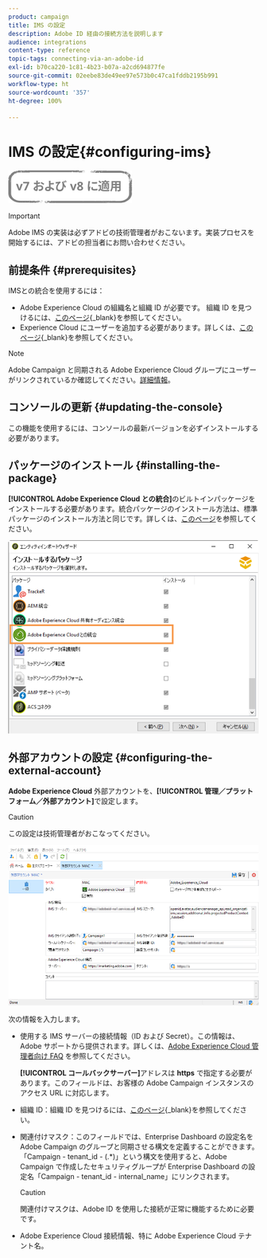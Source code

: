 ```yaml
---
product: campaign
title: IMS の設定
description: Adobe ID 経由の接続方法を説明します
audience: integrations
content-type: reference
topic-tags: connecting-via-an-adobe-id
exl-id: b70ca220-1c81-4b23-b07a-a2cd694877fe
source-git-commit: 02eebe83de49ee97e573b0c47ca1fddb2195b991
workflow-type: ht
source-wordcount: '357'
ht-degree: 100%

---
```


# IMS の設定{#configuring-ims}

![](../../assets/common.svg)

>[!IMPORTANT]
>
>Adobe IMS の実装は必ずアドビの技術管理者がおこないます。実装プロセスを開始するには、アドビの担当者にお問い合わせください。

## 前提条件 {#prerequisites}

IMSとの統合を使用するには：

* Adobe Experience Cloud の組織名と組織 ID が必要です。 組織 ID を見つけるには、[このページ](https://experienceleague.adobe.com/docs/core-services/interface/administration/organizations.html?lang=ja){_blank}を参照してください。
* Experience Cloud にユーザーを追加する必要があります。詳しくは、[このページ](https://experienceleague.adobe.com/docs/core-services/interface/administration/admin-getting-started.html?lang=ja){_blank}を参照してください。

>[!NOTE]
>
>Adobe Campaign と同期される Adobe Experience Cloud グループにユーザーがリンクされているか確認してください。[詳細情報](#configuring-the-external-account)。

## コンソールの更新 {#updating-the-console}

この機能を使用するには、コンソールの最新バージョンを必ずインストールする必要があります。

## パッケージのインストール {#installing-the-package}

**[!UICONTROL Adobe Experience Cloud との統合]**&#x200B;のビルトインパッケージをインストールする必要があります。統合パッケージのインストール方法は、標準パッケージのインストール方法と同じです。詳しくは、[このページ](../../installation/using/installing-campaign-standard-packages.md)を参照してください。

![](assets/ims_6.png)

## 外部アカウントの設定 {#configuring-the-external-account}

**Adobe Experience Cloud** 外部アカウントを、**[!UICONTROL 管理／プラットフォーム／外部アカウント]**&#x200B;で設定します。

>[!CAUTION]
>
>この設定は技術管理者がおこなってください。

![](assets/ims_5.png)

次の情報を入力します。

* 使用する IMS サーバーの接続情報（ID および Secret）。この情報は、Adobe サポートから提供されます。詳しくは、[Adobe Experience Cloud 管理者向け FAQ](https://experienceleague.adobe.com/docs/core-services/interface/manage-users-and-products/faq.html?lang=ja) を参照してください。

   **[!UICONTROL コールバックサーバー]**&#x200B;アドレスは **https** で指定する必要があります。このフィールドは、お客様の Adobe Campaign インスタンスのアクセス URL に対応します。

* 組織 ID：組織 ID を見つけるには、[このページ](https://experienceleague.adobe.com/docs/core-services/interface/administration/organizations.html?lang=ja){_blank}を参照してください。
* 関連付けマスク：このフィールドでは、Enterprise Dashboard の設定名を Adobe Campaign のグループと同期させる構文を定義することができます。「Campaign - tenant_id - (.&#42;)」という構文を使用すると、Adobe Campaign で作成したセキュリティグループが Enterprise Dashboard の設定名「Campaign - tenant_id - internal_name」にリンクされます。

   >[!CAUTION]
   >
   >関連付けマスクは、Adobe ID を使用した接続が正常に機能するために必要です。

* Adobe Experience Cloud 接続情報、特に Adobe Experience Cloud テナント名。
